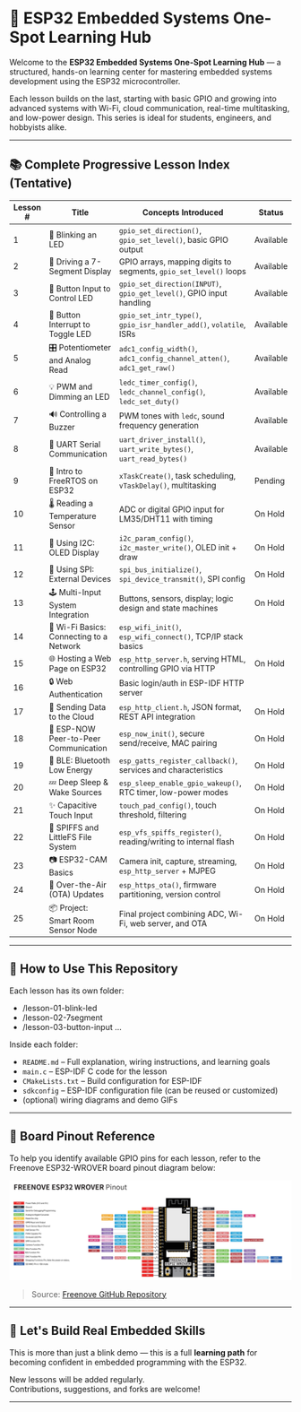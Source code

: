 # 📘 ESP32 Embedded Systems One-Spot Learning Hub

Welcome to the **ESP32 Embedded Systems One-Spot Learning Hub** — a structured, hands-on learning center for mastering embedded systems development using the ESP32 microcontroller.

Each lesson builds on the last, starting with basic GPIO and growing into advanced systems with Wi-Fi, cloud communication, real-time multitasking, and low-power design. This series is ideal for students, engineers, and hobbyists alike.

---

## 📚 Complete Progressive Lesson Index (Tentative)

| Lesson # | Title | Concepts Introduced | Status |
|----------|-------|---------------------| ------ |
| 1 | 🔴 Blinking an LED | `gpio_set_direction()`, `gpio_set_level()`, basic GPIO output | Available |
| 2 | 🔢 Driving a 7-Segment Display | GPIO arrays, mapping digits to segments, `gpio_set_level()` loops | Available |
| 3 | 🔘 Button Input to Control LED | `gpio_set_direction(INPUT)`, `gpio_get_level()`, GPIO input handling | Available |
| 4 | 🧲 Button Interrupt to Toggle LED | `gpio_set_intr_type()`, `gpio_isr_handler_add()`, `volatile`, ISRs | Available |
| 5 | 🎛️ Potentiometer and Analog Read | `adc1_config_width()`, `adc1_config_channel_atten()`, `adc1_get_raw()` |  Available |
| 6 | 💡 PWM and Dimming an LED | `ledc_timer_config()`, `ledc_channel_config()`, `ledc_set_duty()` | Available |
| 7 | 🔊 Controlling a Buzzer | PWM tones with `ledc`, sound frequency generation | Available |
| 8 | 📡 UART Serial Communication | `uart_driver_install()`, `uart_write_bytes()`, `uart_read_bytes()` | Available |
| 9 | 🧵 Intro to FreeRTOS on ESP32 | `xTaskCreate()`, task scheduling, `vTaskDelay()`, multitasking | Pending |
| 10 | 🌡️ Reading a Temperature Sensor | ADC or digital GPIO input for LM35/DHT11 with timing | On Hold |
| 11 | 🧰 Using I2C: OLED Display | `i2c_param_config()`, `i2c_master_write()`, OLED init + draw | On Hold |
| 12 | 🔌 Using SPI: External Devices | `spi_bus_initialize()`, `spi_device_transmit()`, SPI config | On Hold |
| 13 | 🕹️ Multi-Input System Integration | Buttons, sensors, display; logic design and state machines | On Hold |
| 14 | 📶 Wi-Fi Basics: Connecting to a Network | `esp_wifi_init()`, `esp_wifi_connect()`, TCP/IP stack basics |
| 15 | 🌐 Hosting a Web Page on ESP32 | `esp_http_server.h`, serving HTML, controlling GPIO via HTTP | On Hold |
| 16 | 🔒 Web Authentication | Basic login/auth in ESP-IDF HTTP server |
| 17 | 📲 Sending Data to the Cloud | `esp_http_client.h`, JSON format, REST API integration | On Hold |
| 18 | 💬 ESP-NOW Peer-to-Peer Communication | `esp_now_init()`, secure send/receive, MAC pairing | On Hold |
| 19 | 🧠 BLE: Bluetooth Low Energy | `esp_gatts_register_callback()`, services and characteristics | On Hold |
| 20 | 💤 Deep Sleep & Wake Sources | `esp_sleep_enable_gpio_wakeup()`, RTC timer, low-power modes | On Hold |
| 21 | ✨ Capacitive Touch Input | `touch_pad_config()`, touch threshold, filtering | On Hold |
| 22 | 💾 SPIFFS and LittleFS File System | `esp_vfs_spiffs_register()`, reading/writing to internal flash | On Hold |
| 23 | 📷 ESP32-CAM Basics | Camera init, capture, streaming, `esp_http_server` + MJPEG | On Hold |
| 24 | 🔄 Over-the-Air (OTA) Updates | `esp_https_ota()`, firmware partitioning, version control | On Hold |
| 25 | 📦 Project: Smart Room Sensor Node | Final project combining ADC, Wi-Fi, web server, and OTA | On Hold |

---

## 🧭 How to Use This Repository

Each lesson has its own folder:
- /lesson-01-blink-led
- /lesson-02-7segment
- /lesson-03-button-input
…

Inside each folder:
- `README.md` – Full explanation, wiring instructions, and learning goals  
- `main.c` – ESP-IDF C code for the lesson  
- `CMakeLists.txt` – Build configuration for ESP-IDF  
- `sdkconfig` – ESP-IDF configuration file (can be reused or customized)  
- (optional) wiring diagrams and demo GIFs  

---
## 📌 Board Pinout Reference

To help you identify available GPIO pins for each lesson, refer to the Freenove ESP32-WROVER board pinout diagram below:

![Freenove ESP32-WROVER Pinout](https://github.com/Freenove/Freenove_ESP32_WROVER_Board/raw/main/ESP32_Pinout_V3.0.png)

> Source: [Freenove GitHub Repository](https://github.com/Freenove/Freenove_ESP32_WROVER_Board)

---
## 🚀 Let's Build Real Embedded Skills

This is more than just a blink demo — this is a full **learning path** for becoming confident in embedded programming with the ESP32.

New lessons will be added regularly.  
Contributions, suggestions, and forks are welcome!

---